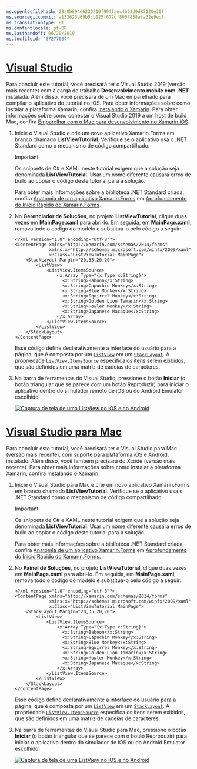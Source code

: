 ```yaml
---
ms.openlocfilehash: 28a0b894d6230810f99ffaec4b93d9d87120e30f
ms.sourcegitcommit: a153623a69b5cb125f672df8007838afa32e9edf
ms.translationtype: HT
ms.contentlocale: pt-BR
ms.lasthandoff: 06/20/2019
ms.locfileid: "67277084"
---
```

# <a name="visual-studiotabvswin"></a>[Visual Studio](#tab/vswin)

Para concluir este tutorial, você precisará ter o Visual Studio 2019 (versão mais recente) com a carga de trabalho **Desenvolvimento mobile com .NET** instalada. Além disso, você precisará de um Mac emparelhado para compilar o aplicativo do tutorial no iOS. Para obter informações sobre como instalar a plataforma Xamarin, confira [Instalando o Xamarin](~/get-started/installation/index.md). Para obter informações sobre como conectar o Visual Studio 2019 a um host de build Mac, confira [Emparelhar com o Mac para desenvolvimento no Xamarin.iOS](~/ios/get-started/installation/windows/connecting-to-mac/index.md).

1. Inicie o Visual Studio e crie um novo aplicativo Xamarin.Forms em branco chamado **ListViewTutorial**. Verifique se o aplicativo usa o .NET Standard como o mecanismo de código compartilhado.

    > [!IMPORTANT]
    > Os snippets de C# e XAML neste tutorial exigem que a solução seja denominada **ListViewTutorial**. Usar um nome diferente causará erros de build ao copiar o código deste tutorial para a solução.

    Para obter mais informações sobre a biblioteca .NET Standard criada, confira [Anatomia de um aplicativo Xamarin.Forms](~/get-started/first-app/index.md) em [Aprofundamento do Início Rápido do Xamarin.Forms](~/get-started/first-app/index.md).

1. No **Gerenciador de Soluções**, no projeto **ListViewTutorial**, clique duas vezes em **MainPage.xaml** para abri-lo. Em seguida, em **MainPage.xaml**, remova todo o código do modelo e substitua-o pelo código a seguir:

    ```xaml
    <?xml version="1.0" encoding="utf-8"?>
    <ContentPage xmlns="http://xamarin.com/schemas/2014/forms"
                 xmlns:x="http://schemas.microsoft.com/winfx/2009/xaml"
                 x:Class="ListViewTutorial.MainPage">
        <StackLayout Margin="20,35,20,20">
            <ListView>
                <ListView.ItemsSource>
                    <x:Array Type="{x:Type x:String}">
                      <x:String>Baboon</x:String>
                      <x:String>Capuchin Monkey</x:String>
                      <x:String>Blue Monkey</x:String>
                      <x:String>Squirrel Monkey</x:String>
                      <x:String>Golden Lion Tamarin</x:String>
                      <x:String>Howler Monkey</x:String>
                      <x:String>Japanese Macaque</x:String>
                    </x:Array>
                </ListView.ItemsSource>
            </ListView>
        </StackLayout>
    </ContentPage>
    ```

    Esse código define declarativamente a interface do usuário para a página, que é composta por um [`ListView`](xref:Xamarin.Forms.Image) em um [`StackLayout`](xref:Xamarin.Forms.StackLayout). A propriedade [`ListView.ItemsSource`](xref:Xamarin.Forms.ItemsView`1.ItemsSource) especifica os itens serem exibidos, que são definidos em uma matriz de cadeias de caracteres.

1. Na barra de ferramentas do Visual Studio, pressione o botão **Iniciar** (o botão triangular que se parece com um botão Reproduzir) para iniciar o aplicativo dentro do simulador remoto de iOS ou do Android Emulator escolhido:

    [![Captura de tela de uma ListView no iOS e no Android](../images/create-listview.png "ListView exibindo dados")](../images/create-listview-large.png#lightbox "ListView exibindo dados")

# <a name="visual-studio-for-mactabvsmac"></a>[Visual Studio para Mac](#tab/vsmac)

Para concluir este tutorial, você precisará ter o Visual Studio para Mac (versão mais recente), com suporte para plataforma iOS e Android, instalado. Além disso, você também precisará do Xcode (versão mais recente). Para obter mais informações sobre como instalar a plataforma Xamarin, confira [Instalando o Xamarin](~/get-started/installation/index.md).

1. Inicie o Visual Studio para Mac e crie um novo aplicativo Xamarin.Forms em branco chamado **ListViewTutorial**. Verifique se o aplicativo usa o .NET Standard como o mecanismo de código compartilhado.

    > [!IMPORTANT]
    > Os snippets de C# e XAML neste tutorial exigem que a solução seja denominada **ListViewTutorial**. Usar um nome diferente causará erros de build ao copiar o código deste tutorial para a solução.

    Para obter mais informações sobre a biblioteca .NET Standard criada, confira [Anatomia de um aplicativo Xamarin.Forms](~/get-started/first-app/index.md) em [Aprofundamento do Início Rápido do Xamarin.Forms](~/get-started/first-app/index.md).

1. No **Painel de Soluções**, no projeto **ListViewTutorial**, clique duas vezes em **MainPage.xaml** para abri-lo. Em seguida, em **MainPage.xaml**, remova todo o código do modelo e substitua-o pelo código a seguir:

    ```xaml
    <?xml version="1.0" encoding="utf-8"?>
    <ContentPage xmlns="http://xamarin.com/schemas/2014/forms"
                 xmlns:x="http://schemas.microsoft.com/winfx/2009/xaml"
                 x:Class="ListViewTutorial.MainPage">
        <StackLayout Margin="20,35,20,20">
            <ListView>
                <ListView.ItemsSource>
                    <x:Array Type="{x:Type x:String}">
                      <x:String>Baboon</x:String>
                      <x:String>Capuchin Monkey</x:String>
                      <x:String>Blue Monkey</x:String>
                      <x:String>Squirrel Monkey</x:String>
                      <x:String>Golden Lion Tamarin</x:String>
                      <x:String>Howler Monkey</x:String>
                      <x:String>Japanese Macaque</x:String>
                    </x:Array>
                </ListView.ItemsSource>
            </ListView>
        </StackLayout>
    </ContentPage>
    ```

    Esse código define declarativamente a interface do usuário para a página, que é composta por um [`ListView`](xref:Xamarin.Forms.Image) em um [`StackLayout`](xref:Xamarin.Forms.StackLayout). A propriedade [`ListView.ItemsSource`](xref:Xamarin.Forms.ItemsView`1.ItemsSource) especifica os itens serem exibidos, que são definidos em uma matriz de cadeias de caracteres.

1. Na barra de ferramentas do Visual Studio para Mac, pressione o botão **Iniciar** (o botão triangular que se parece com o botão Reproduzir) para iniciar o aplicativo dentro do simulador de iOS ou do Android Emulator escolhido:

    [![Captura de tela de uma ListView no iOS e no Android](../images/create-listview.png "ListView exibindo dados")](../images/create-listview-large.png#lightbox "ListView exibindo dados")
